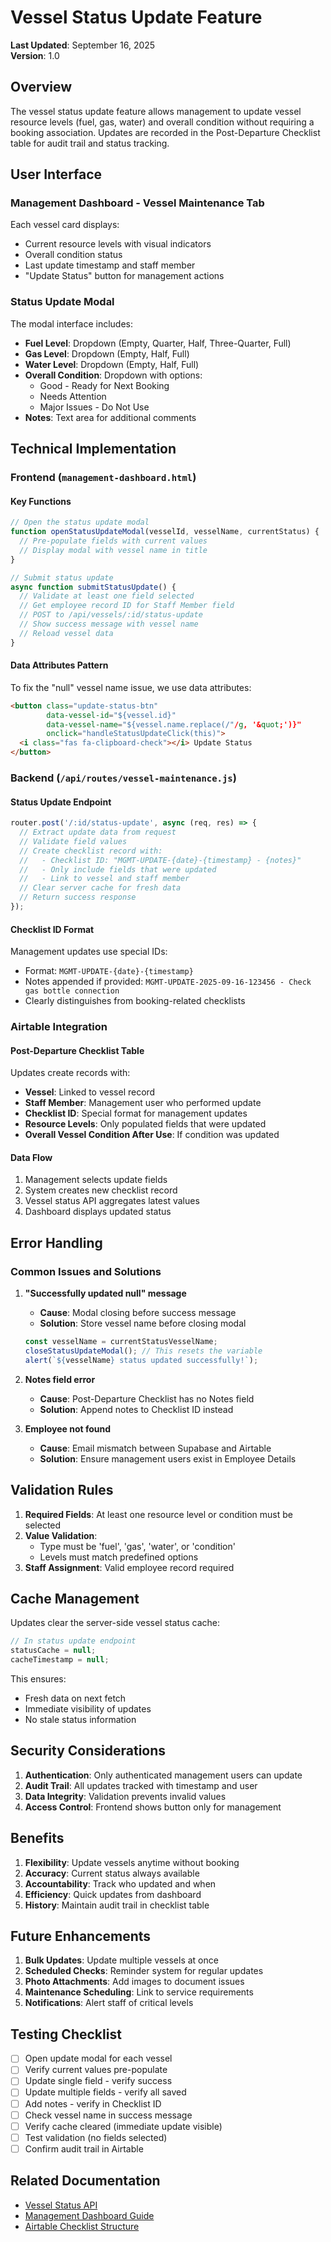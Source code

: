 # Vessel Status Update Feature

**Last Updated**: September 16, 2025  
**Version**: 1.0

## Overview

The vessel status update feature allows management to update vessel resource levels (fuel, gas, water) and overall condition without requiring a booking association. Updates are recorded in the Post-Departure Checklist table for audit trail and status tracking.

## User Interface

### Management Dashboard - Vessel Maintenance Tab

Each vessel card displays:
- Current resource levels with visual indicators
- Overall condition status
- Last update timestamp and staff member
- "Update Status" button for management actions

### Status Update Modal

The modal interface includes:
- **Fuel Level**: Dropdown (Empty, Quarter, Half, Three-Quarter, Full)
- **Gas Level**: Dropdown (Empty, Half, Full)
- **Water Level**: Dropdown (Empty, Half, Full)
- **Overall Condition**: Dropdown with options:
  - Good - Ready for Next Booking
  - Needs Attention
  - Major Issues - Do Not Use
- **Notes**: Text area for additional comments

## Technical Implementation

### Frontend (`management-dashboard.html`)

#### Key Functions

```javascript
// Open the status update modal
function openStatusUpdateModal(vesselId, vesselName, currentStatus) {
  // Pre-populate fields with current values
  // Display modal with vessel name in title
}

// Submit status update
async function submitStatusUpdate() {
  // Validate at least one field selected
  // Get employee record ID for Staff Member field
  // POST to /api/vessels/:id/status-update
  // Show success message with vessel name
  // Reload vessel data
}
```

#### Data Attributes Pattern

To fix the "null" vessel name issue, we use data attributes:
```html
<button class="update-status-btn" 
        data-vessel-id="${vessel.id}" 
        data-vessel-name="${vessel.name.replace(/"/g, '&quot;')}"
        onclick="handleStatusUpdateClick(this)">
  <i class="fas fa-clipboard-check"></i> Update Status
</button>
```

### Backend (`/api/routes/vessel-maintenance.js`)

#### Status Update Endpoint

```javascript
router.post('/:id/status-update', async (req, res) => {
  // Extract update data from request
  // Validate field values
  // Create checklist record with:
  //   - Checklist ID: "MGMT-UPDATE-{date}-{timestamp} - {notes}"
  //   - Only include fields that were updated
  //   - Link to vessel and staff member
  // Clear server cache for fresh data
  // Return success response
});
```

#### Checklist ID Format

Management updates use special IDs:
- Format: `MGMT-UPDATE-{date}-{timestamp}`
- Notes appended if provided: `MGMT-UPDATE-2025-09-16-123456 - Check gas bottle connection`
- Clearly distinguishes from booking-related checklists

### Airtable Integration

#### Post-Departure Checklist Table

Updates create records with:
- **Vessel**: Linked to vessel record
- **Staff Member**: Management user who performed update
- **Checklist ID**: Special format for management updates
- **Resource Levels**: Only populated fields that were updated
- **Overall Vessel Condition After Use**: If condition was updated

#### Data Flow

1. Management selects update fields
2. System creates new checklist record
3. Vessel status API aggregates latest values
4. Dashboard displays updated status

## Error Handling

### Common Issues and Solutions

1. **"Successfully updated null" message**
   - **Cause**: Modal closing before success message
   - **Solution**: Store vessel name before closing modal
   ```javascript
   const vesselName = currentStatusVesselName;
   closeStatusUpdateModal(); // This resets the variable
   alert(`${vesselName} status updated successfully!`);
   ```

2. **Notes field error**
   - **Cause**: Post-Departure Checklist has no Notes field
   - **Solution**: Append notes to Checklist ID instead

3. **Employee not found**
   - **Cause**: Email mismatch between Supabase and Airtable
   - **Solution**: Ensure management users exist in Employee Details

## Validation Rules

1. **Required Fields**: At least one resource level or condition must be selected
2. **Value Validation**: 
   - Type must be 'fuel', 'gas', 'water', or 'condition'
   - Levels must match predefined options
3. **Staff Assignment**: Valid employee record required

## Cache Management

Updates clear the server-side vessel status cache:
```javascript
// In status update endpoint
statusCache = null;
cacheTimestamp = null;
```

This ensures:
- Fresh data on next fetch
- Immediate visibility of updates
- No stale status information

## Security Considerations

1. **Authentication**: Only authenticated management users can update
2. **Audit Trail**: All updates tracked with timestamp and user
3. **Data Integrity**: Validation prevents invalid values
4. **Access Control**: Frontend shows button only for management

## Benefits

1. **Flexibility**: Update vessels anytime without booking
2. **Accuracy**: Current status always available
3. **Accountability**: Track who updated and when
4. **Efficiency**: Quick updates from dashboard
5. **History**: Maintain audit trail in checklist table

## Future Enhancements

1. **Bulk Updates**: Update multiple vessels at once
2. **Scheduled Checks**: Reminder system for regular updates
3. **Photo Attachments**: Add images to document issues
4. **Maintenance Scheduling**: Link to service requirements
5. **Notifications**: Alert staff of critical levels

## Testing Checklist

- [ ] Open update modal for each vessel
- [ ] Verify current values pre-populate
- [ ] Update single field - verify success
- [ ] Update multiple fields - verify all saved
- [ ] Add notes - verify in Checklist ID
- [ ] Check vessel name in success message
- [ ] Verify cache cleared (immediate update visible)
- [ ] Test validation (no fields selected)
- [ ] Confirm audit trail in Airtable

## Related Documentation

- [Vessel Status API](../../../04-technical/vessel-status-api.md)
- [Management Dashboard Guide](../management-dashboard/overview.md)
- [Airtable Checklist Structure](../../03-integrations/airtable/checklist-tables.md)
